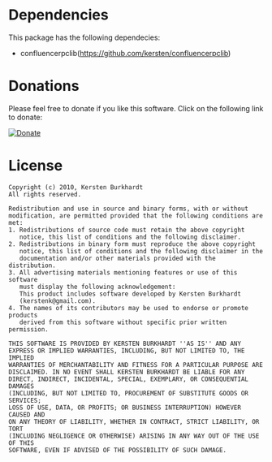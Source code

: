 Dependencies
============
This package has the following dependecies:
* confluencerpclib(https://github.com/kersten/confluencerpclib)

Donations
=========
Please feel free to donate if you like this software. Click on the following link to donate:

[![Donate](http://pledgie.com/campaigns/14263.png)](http://pledgie.com/campaigns/14263)

License
=======
	Copyright (c) 2010, Kersten Burkhardt
	All rights reserved.

	Redistribution and use in source and binary forms, with or without
	modification, are permitted provided that the following conditions are met:
	1. Redistributions of source code must retain the above copyright
	   notice, this list of conditions and the following disclaimer.
	2. Redistributions in binary form must reproduce the above copyright
	   notice, this list of conditions and the following disclaimer in the
	   documentation and/or other materials provided with the distribution.
	3. All advertising materials mentioning features or use of this software
	   must display the following acknowledgement:
	   This product includes software developed by Kersten Burkhardt
	   (kerstenk@gmail.com).
	4. The names of its contributors may be used to endorse or promote products
	   derived from this software without specific prior written permission.

	THIS SOFTWARE IS PROVIDED BY KERSTEN BURKHARDT ''AS IS'' AND ANY
	EXPRESS OR IMPLIED WARRANTIES, INCLUDING, BUT NOT LIMITED TO, THE IMPLIED
	WARRANTIES OF MERCHANTABILITY AND FITNESS FOR A PARTICULAR PURPOSE ARE
	DISCLAIMED. IN NO EVENT SHALL KERSTEN BURKHARDT BE LIABLE FOR ANY
	DIRECT, INDIRECT, INCIDENTAL, SPECIAL, EXEMPLARY, OR CONSEQUENTIAL DAMAGES
	(INCLUDING, BUT NOT LIMITED TO, PROCUREMENT OF SUBSTITUTE GOODS OR SERVICES;
	LOSS OF USE, DATA, OR PROFITS; OR BUSINESS INTERRUPTION) HOWEVER CAUSED AND
	ON ANY THEORY OF LIABILITY, WHETHER IN CONTRACT, STRICT LIABILITY, OR TORT
	(INCLUDING NEGLIGENCE OR OTHERWISE) ARISING IN ANY WAY OUT OF THE USE OF THIS
	SOFTWARE, EVEN IF ADVISED OF THE POSSIBILITY OF SUCH DAMAGE.
